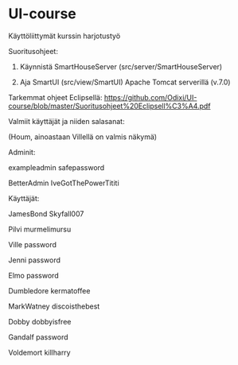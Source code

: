 # UI-course

Käyttöliittymät kurssin harjotustyö


Suoritusohjeet:

1) Käynnistä SmartHouseServer (src/server/SmartHouseServer)

2) Aja SmartUI (src/view/SmartUI) Apache Tomcat serverillä (v.7.0)

Tarkemmat ohjeet Eclipsellä: https://github.com/Odixi/UI-course/blob/master/Suoritusohjeet%20Eclipsell%C3%A4.pdf


Valmiit käyttäjät ja niiden salasanat:

(Houm, ainoastaan Villellä on valmis näkymä)

Adminit:

exampleadmin
safepassword

BetterAdmin
IveGotThePowerTititi

Käyttäjät:

JamesBond
Skyfall007

Pilvi
murmelimursu

Ville
password

Jenni
password

Elmo
password

Dumbledore
kermatoffee

MarkWatney
discoisthebest

Dobby
dobbyisfree

Gandalf
password

Voldemort
killharry
